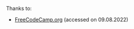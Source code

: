 Thanks to:

* [FreeCodeCamp.org](https://www.youtube.com/watch?v=bMknfKXIFA8&ab_channel=freeCodeCamp.org) (accessed on 09.08.2022)

